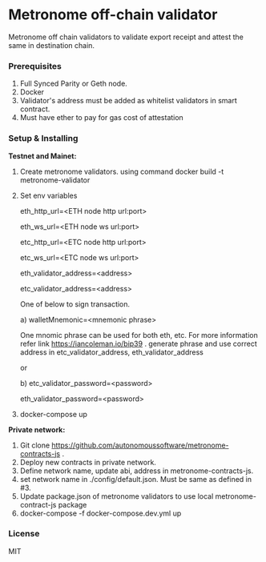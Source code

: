 # Metronome off-chain validator

Metronome off chain validators to validate export receipt and attest the same in destination chain.

### Prerequisites
1. Full Synced Parity or Geth node. 
2. Docker 
3. Validator's address must be added as whitelist validators in smart contract. 
4. Must have ether to pay for gas cost of attestation

### Setup & Installing 
<b>Testnet and Mainet:</b>
1. Create metronome validators. using command docker build -t metronome-validator 
2. Set env variables

      eth_http_url=\<ETH node http url:port>

      eth_ws_url=\<ETH node ws url:port>
      
      etc_http_url=\<ETC node http url:port>
      
      etc_ws_url=\<ETC node ws url:port>

      eth_validator_address=\<address>
      
      etc_validator_address=\<address>
      
      One of below to sign transaction.

      a) walletMnemonic=\<mnemonic phrase>
     
      One mnomic phrase can be used for both eth, etc. For more information refer link https://iancoleman.io/bip39 . generate phrase and use correct address in etc_validator_address, eth_validator_address
    
      or
      
      b) etc_validator_password=\<password>
   
      eth_validator_password=\<password>
   
4. docker-compose up

<b>Private network:</b>
1. Git clone https://github.com/autonomoussoftware/metronome-contracts-js .
2. Deploy new contracts in private network.
3. Define network name, update abi, address in metronome-contracts-js.
4. set network name in ./config/default.json. Must be same as defined in #3.
3. Update package.json of metronome validators to use local metronome-contract-js package
4. docker-compose -f docker-compose.dev.yml up 

### License 
MIT
